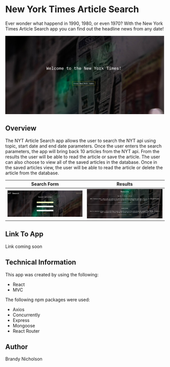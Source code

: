 
# **New York Times Article Search**
Ever wonder what happend in 1990, 1980, or even 1970? With the New York Times Article Search app you can find out the headline news from any date!  

![NYT](markdownimages/landing.png)

## **Overview**
The NYT Article Search app allows the user to search the NYT api using topic, start date and end date parameters.  Once the user enters the search parameters, the app will bring back 10 articles from the NYT api.  From the results the user will be able to read the article or save the article.  The user can also choose to view all of the saved articles in the database.  Once in the saved articles view, the user will be able to read the article or delete the article from the database.

 Search Form               |  Results
:-------------------------:|:-------------------------:
<img src="markdownimages/NYTReact.png" alt="alt text">  |    <img src="markdownimages/results.png" alt="alt text">


   

## **Link To App**
Link coming soon


## **Technical Information**
This app was created by using the following:

* React
* MVC

The following npm packages were used:
* Axios
* Concurrently
* Express
* Mongoose
* React Router

## **Author**
Brandy Nicholson
